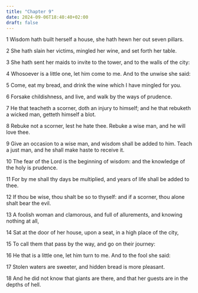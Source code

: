 ```yaml
---
title: "Chapter 9"
date: 2024-09-06T18:40:40+02:00
draft: false
---
```




1 Wisdom hath built herself a house, she hath hewn her out seven pillars.

2 She hath slain her victims, mingled her wine, and set forth her table.

3 She hath sent her maids to invite to the tower, and to the walls of the city:

4 Whosoever is a little one, let him come to me. And to the unwise she said:

5 Come, eat my bread, and drink the wine which I have mingled for you.

6 Forsake childishness, and live, and walk by the ways of prudence.

7 He that teacheth a scorner, doth an injury to himself; and he that rebuketh a wicked man, getteth himself a blot.

8 Rebuke not a scorner, lest he hate thee. Rebuke a wise man, and he will love thee.

9 Give an occasion to a wise man, and wisdom shall be added to him. Teach a just man, and he shall make haste to receive it.

10 The fear of the Lord is the beginning of wisdom: and the knowledge of the holy is prudence.

11 For by me shall thy days be multiplied, and years of life shall be added to thee.

12 If thou be wise, thou shalt be so to thyself: and if a scorner, thou alone shalt bear the evil.

13 A foolish woman and clamorous, and full of allurements, and knowing nothing at all,

14 Sat at the door of her house, upon a seat, in a high place of the city,

15 To call them that pass by the way, and go on their journey:

16 He that is a little one, let him turn to me. And to the fool she said:

17 Stolen waters are sweeter, and hidden bread is more pleasant.

18 And he did not know that giants are there, and that her guests are in the depths of hell.

